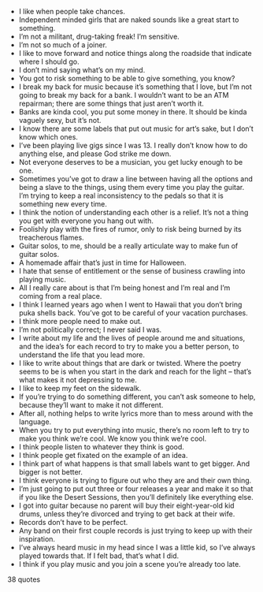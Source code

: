  - I like when people take chances.
 - Independent minded girls that are naked sounds like a great start to something.
 - I’m not a militant, drug-taking freak! I’m sensitive.
 - I’m not so much of a joiner.
 - I like to move forward and notice things along the roadside that indicate where I should go.
 - I don’t mind saying what’s on my mind.
 - You got to risk something to be able to give something, you know?
 - I break my back for music because it’s something that I love, but I’m not going to break my back for a bank. I wouldn’t want to be an ATM repairman; there are some things that just aren’t worth it.
 - Banks are kinda cool, you put some money in there. It should be kinda vaguely sexy, but it’s not.
 - I know there are some labels that put out music for art’s sake, but I don’t know which ones.
 - I’ve been playing live gigs since I was 13. I really don’t know how to do anything else, and please God strike me down.
 - Not everyone deserves to be a musician, you get lucky enough to be one.
 - Sometimes you’ve got to draw a line between having all the options and being a slave to the things, using them every time you play the guitar. I’m trying to keep a real inconsistency to the pedals so that it is something new every time.
 - I think the notion of understanding each other is a relief. It’s not a thing you get with everyone you hang out with.
 - Foolishly play with the fires of rumor, only to risk being burned by its treacherous flames.
 - Guitar solos, to me, should be a really articulate way to make fun of guitar solos.
 - A homemade affair that’s just in time for Halloween.
 - I hate that sense of entitlement or the sense of business crawling into playing music.
 - All I really care about is that I’m being honest and I’m real and I’m coming from a real place.
 - I think I learned years ago when I went to Hawaii that you don’t bring puka shells back. You’ve got to be careful of your vacation purchases.
 - I think more people need to make out.
 - I’m not politically correct; I never said I was.
 - I write about my life and the lives of people around me and situations, and the idea’s for each record to try to make you a better person, to understand the life that you lead more.
 - I like to write about things that are dark or twisted. Where the poetry seems to be is when you start in the dark and reach for the light – that’s what makes it not depressing to me.
 - I like to keep my feet on the sidewalk.
 - If you’re trying to do something different, you can’t ask someone to help, because they’ll want to make it not different.
 - After all, nothing helps to write lyrics more than to mess around with the language.
 - When you try to put everything into music, there’s no room left to try to make you think we’re cool. We know you think we’re cool.
 - I think people listen to whatever they think is good.
 - I think people get fixated on the example of an idea.
 - I think part of what happens is that small labels want to get bigger. And bigger is not better.
 - I think everyone is trying to figure out who they are and their own thing.
 - I’m just going to put out three or four releases a year and make it so that if you like the Desert Sessions, then you’ll definitely like everything else.
 - I got into guitar because no parent will buy their eight-year-old kid drums, unless they’re divorced and trying to get back at their wife.
 - Records don’t have to be perfect.
 - Any band on their first couple records is just trying to keep up with their inspiration.
 - I’ve always heard music in my head since I was a little kid, so I’ve always played towards that. If I felt bad, that’s what I did.
 - I think if you play music and you join a scene you’re already too late.

38 quotes